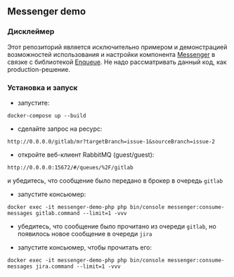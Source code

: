 ## Messenger demo


### Дисклеймер

Этот репозиторий является исключительно примером и демонстрацией возможностей использования и настройки компонента [Messenger](https://symfony.com/doc/current/components/messenger.html) в связке с библиотекой [Enqueue](https://github.com/php-enqueue/enqueue-dev). Не надо рассматривать данный код, как production-решение.

### Установка и запуск

* запустите:
```
docker-compose up --build
```

* сделайте запрос на ресурс:
```
http://0.0.0.0/gitlab/mr?targetBranch=issue-1&sourceBranch=issue-2
```

* откройте веб-клиент RabbitMQ (guest/guest):
```
http://0.0.0.0:15672/#/queues/%2F/gitlab
```
и убедитесь, что сообщение было передано в брокер в очередь `gitlab`

* запустите консьюмер:
```
docker exec -it messenger-demo-php php bin/console messenger:consume-messages gitlab.command --limit=1 -vvv
```

* убедитесь, что сообщение было прочитано из очереди `gitlab`, но появилось новое сообщение в очереди `jira`

* запустите консьюмер, чтобы прочитать его:
```
docker exec -it messenger-demo-php php bin/console messenger:consume-messages jira.command --limit=1 -vvv
```
